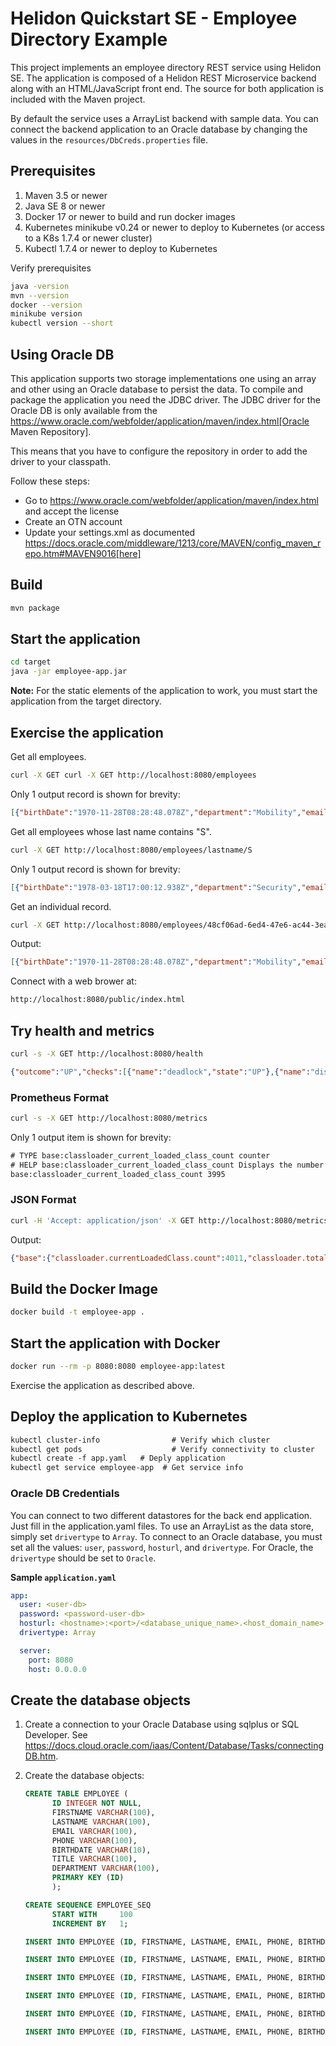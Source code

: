 
# Helidon Quickstart SE - Employee Directory Example

This project implements an employee directory REST service using Helidon SE. The application is composed of a Helidon REST Microservice backend along with an HTML/JavaScript front end. The source for both application is included with the Maven project.

By default the service uses a ArrayList backend with sample data. You can connect the backend application to an Oracle database by changing the values in the `resources/DbCreds.properties` file.

## Prerequisites

1. Maven 3.5 or newer
2. Java SE 8 or newer
3. Docker 17 or newer to build and run docker images
4. Kubernetes minikube v0.24 or newer to deploy to Kubernetes (or access to a K8s 1.7.4 or newer cluster)
5. Kubectl 1.7.4 or newer to deploy to Kubernetes

Verify prerequisites

```sh
java -version
mvn --version
docker --version
minikube version
kubectl version --short
```

## Using Oracle DB

This application supports two storage implementations one using an array and other using an Oracle database to persist the data. To compile and package the application you need the JDBC driver. The JDBC driver for the Oracle DB is only available from the
https://www.oracle.com/webfolder/application/maven/index.html[Oracle Maven Repository].

This means that you have to configure the repository in order to add the driver
 to your classpath.

Follow these steps:

- Go to https://www.oracle.com/webfolder/application/maven/index.html and
 accept the license
- Create an OTN account
- Update your settings.xml as documented
 https://docs.oracle.com/middleware/1213/core/MAVEN/config_maven_repo.htm#MAVEN9016[here]
 

## Build

```sh
mvn package
```

## Start the application

```sh
cd target
java -jar employee-app.jar
```

**Note:** For the static elements of the application to work, you must start the application from the target directory.


## Exercise the application
Get all employees.
```sh
curl -X GET curl -X GET http://localhost:8080/employees
```

Only 1 output record is shown for brevity:
```json
[{"birthDate":"1970-11-28T08:28:48.078Z","department":"Mobility","email":"Hugh.Jast@example.com","firstName":"Hugh","id":"48cf06ad-6ed4-47e6-ac44-3ea9c67cbe2d","lastName":"Jast","phone":"730-715-4446","title":"National Data Strategist"}]
```


Get all employees whose last name contains "S".
```sh
curl -X GET http://localhost:8080/employees/lastname/S
```

Only 1 output record is shown for brevity:
```json
[{"birthDate":"1978-03-18T17:00:12.938Z","department":"Security","email":"Zora.Sawayn@example.com","firstName":"Zora","id":"d7b583a2-f068-40d9-aec0-6f87899c5d8a","lastName":"Sawayn","phone":"923-814-0502","title":"Dynamic Marketing Designer"}]
```

Get an individual record.
```sh
curl -X GET http://localhost:8080/employees/48cf06ad-6ed4-47e6-ac44-3ea9c67cbe2d
```
Output:
```json
[{"birthDate":"1970-11-28T08:28:48.078Z","department":"Mobility","email":"Hugh.Jast@example.com","firstName":"Hugh","id":"48cf06ad-6ed4-47e6-ac44-3ea9c67cbe2d","lastName":"Jast","phone":"730-715-4446","title":"National Data Strategist"}]
```

Connect with a web brower at:
```txt
http://localhost:8080/public/index.html
```


## Try health and metrics

```sh
curl -s -X GET http://localhost:8080/health
```

```json
{"outcome":"UP","checks":[{"name":"deadlock","state":"UP"},{"name":"diskSpace","state":"UP","data":{"free":"306.61 GB","freeBytes":329225338880,"percentFree":"65.84%","total":"465.72 GB","totalBytes":500068036608}},{"name":"heapMemory","state":"UP","data":{"free":"239.35 MB","freeBytes":250980656,"max":"4.00 GB","maxBytes":4294967296,"percentFree":"99.59%","total":"256.00 MB","totalBytes":268435456}}]}
```

### Prometheus Format

```sh
curl -s -X GET http://localhost:8080/metrics
```

Only 1 output item is shown for brevity:
```txt
# TYPE base:classloader_current_loaded_class_count counter
# HELP base:classloader_current_loaded_class_count Displays the number of classes that are currently loaded in the Java virtual machine.
base:classloader_current_loaded_class_count 3995
```

### JSON Format
```sh
curl -H 'Accept: application/json' -X GET http://localhost:8080/metrics
```

Output:
```json
{"base":{"classloader.currentLoadedClass.count":4011,"classloader.totalLoadedClass.count":4011,"classloader.totalUnloadedClass.count":0,"cpu.availableProcessors":8,"cpu.systemLoadAverage":1.65283203125,"gc.G1 Old Generation.count":0,"gc.G1 Old Generation.time":0,"gc.G1 Young Generation.count":2,"gc.G1 Young Generation.time":8,"jvm.uptime":478733,"memory.committedHeap":268435456,"memory.maxHeap":4294967296,"memory.usedHeap":18874368,"thread.count":11,"thread.daemon.count":4,"thread.max.count":11},"vendor":{"grpc.requests.count":0,"grpc.requests.meter":{"count":0,"meanRate":0.0,"oneMinRate":0.0,"fiveMinRate":0.0,"fifteenMinRate":0.0},"requests.count":5,"requests.meter":{"count":5,"meanRate":0.01046407983617782,"oneMinRate":0.0023897243038835964,"fiveMinRate":0.003944597070306631,"fifteenMinRate":0.0023808575122958794}}}
```

## Build the Docker Image

```sh
docker build -t employee-app .
```

## Start the application with Docker

```sh
docker run --rm -p 8080:8080 employee-app:latest
```

Exercise the application as described above.

## Deploy the application to Kubernetes

```txt
kubectl cluster-info                # Verify which cluster
kubectl get pods                    # Verify connectivity to cluster
kubectl create -f app.yaml   # Deply application
kubectl get service employee-app  # Get service info
```


###  Oracle DB Credentials
You can connect to two different datastores for the back end application. Just fill in the application.yaml files. To use an ArrayList as the data store, simply set `drivertype` to `Array`. To connect to an Oracle database, you must set all the values: `user`, `password`, `hosturl`, and `drivertype`. For Oracle, the `drivertype` should be set to `Oracle`.

**Sample `application.yaml`**
```yaml
app:
  user: <user-db>
  password: <password-user-db>
  hosturl: <hostname>:<port>/<database_unique_name>.<host_domain_name>
  drivertype: Array

  server:
    port: 8080
    host: 0.0.0.0
```

## Create the database objects
1. Create a connection to your Oracle Database using sqlplus or SQL Developer. See https://docs.cloud.oracle.com/iaas/Content/Database/Tasks/connectingDB.htm.
2. Create the database objects:

      ```sql
      CREATE TABLE EMPLOYEE (
            ID INTEGER NOT NULL,
            FIRSTNAME VARCHAR(100),
            LASTNAME VARCHAR(100),
            EMAIL VARCHAR(100),
            PHONE VARCHAR(100),
            BIRTHDATE VARCHAR(10),
            TITLE VARCHAR(100),
            DEPARTMENT VARCHAR(100),
            PRIMARY KEY (ID)
            );
      ```

      ```sql
      CREATE SEQUENCE EMPLOYEE_SEQ
            START WITH     100
            INCREMENT BY   1;
      ```

      ```sql
      INSERT INTO EMPLOYEE (ID, FIRSTNAME, LASTNAME, EMAIL, PHONE, BIRTHDATE, TITLE, DEPARTMENT) VALUES (EMPLOYEE_SEQ.nextVal, 'Hugh', 'Jast', 'Hugh.Jast@example.com', '730-555-0100', '1970-11-28', 'National Data Strategist', 'Mobility');

      INSERT INTO EMPLOYEE (ID, FIRSTNAME, LASTNAME, EMAIL, PHONE, BIRTHDATE, TITLE, DEPARTMENT) VALUES (EMPLOYEE_SEQ.nextVal, 'Toy', 'Herzog', 'Toy.Herzog@example.com', '769-555-0102', '1961-08-08', 'Dynamic Operations Manager', 'Paradigm');

      INSERT INTO EMPLOYEE (ID, FIRSTNAME, LASTNAME, EMAIL, PHONE, BIRTHDATE, TITLE, DEPARTMENT) VALUES (EMPLOYEE_SEQ.nextVal, 'Reed', 'Hahn', 'Reed.Hahn@example.com', '429-555-0153', '1977-02-05', 'Future Directives Facilitator', 'Quality');

      INSERT INTO EMPLOYEE (ID, FIRSTNAME, LASTNAME, EMAIL, PHONE, BIRTHDATE, TITLE, DEPARTMENT) VALUES (EMPLOYEE_SEQ.nextVal, 'Novella', 'Bahringer', 'Novella.Bahringer@example.com', '293-596-3547', '1961-07-25', 'Principal Factors Architect', 'Division');

      INSERT INTO EMPLOYEE (ID, FIRSTNAME, LASTNAME, EMAIL, PHONE, BIRTHDATE, TITLE, DEPARTMENT) VALUES (EMPLOYEE_SEQ.nextVal, 'Zora', 'Sawayn', 'Zora.Sawayn@example.com', '923-555-0161', '1978-03-18', 'Dynamic Marketing Designer', 'Security');

      INSERT INTO EMPLOYEE (ID, FIRSTNAME, LASTNAME, EMAIL, PHONE, BIRTHDATE, TITLE, DEPARTMENT) VALUES (EMPLOYEE_SEQ.nextVal, 'Cordia', 'Willms', 'Cordia.Willms@example.com', '778-555-0187', '1989-03-31', 'Human Division Representative', 'Optimization');
      ```